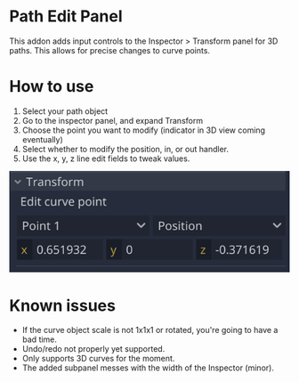 # Path Edit Panel

This addon adds input controls to the Inspector > Transform panel for 3D paths. This allows for precise changes to curve points.

# How to use

1. Select your path object
2. Go to the inspector panel, and expand Transform
3. Choose the point you want to modify (indicator in 3D view coming eventually)
4. Select whether to modify the position, in, or out handler.
5. Use the x, y, z line edit fields to tweak values.

![UI screenshot](/ui_visual.png?raw=true)


# Known issues

- If the curve object scale is not 1x1x1 or rotated, you're going to have a bad time.
- Undo/redo not properly yet supported.
- Only supports 3D curves for the moment.
- The added subpanel messes with the width of the Inspector (minor).
